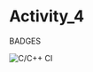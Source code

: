 # Activity_4


BADGES


![C/C++ CI](https://github.com/99002640/Activity_4/workflows/C/C++%20CI/badge.svg)
